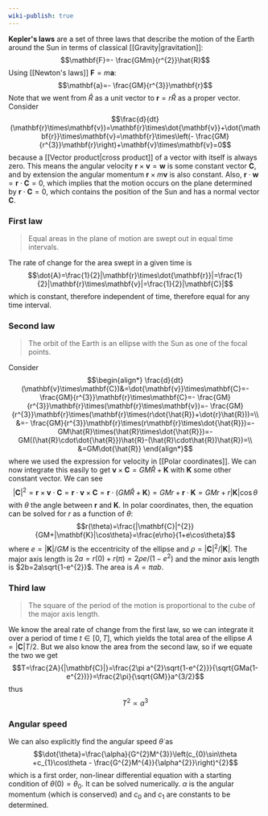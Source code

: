 ```yaml
---
wiki-publish: true
---
```

**Kepler's laws** are a set of three laws that describe the motion of the Earth around the Sun in terms of classical [[Gravity|gravitation]]:
$$\mathbf{F}=- \frac{GMm}{r^{2}}\hat{R}$$
Using [[Newton's laws]] $\mathbf{F}=m\mathbf{a}$:
$$\mathbf{a}=- \frac{GM}{r^{3}}\mathbf{r}$$
Note that we went from $\hat{R}$ as a unit vector to $\mathbf{r}=r\hat{R}$ as a proper vector. Consider
$$\frac{d}{dt}(\mathbf{r}\times\mathbf{v})=\mathbf{r}\times\dot{\mathbf{v}}+\dot{\mathbf{r}}\times\mathbf{v}=\mathbf{r}\times\left(- \frac{GM}{r^{3}}\mathbf{r}\right)+\mathbf{v}\times\mathbf{v}=0$$
because a [[Vector product|cross product]] of a vector with itself is always zero. This means the angular velocity $\mathbf{r}\times\mathbf{v}=\mathbf{w}$ is some constant vector $\mathbf{C}$, and by extension the angular momentum $\mathbf{r}\times m\mathbf{v}$ is also constant. Also, $\mathbf{r}\cdot\mathbf{w}=\mathbf{r}\cdot\mathbf{C}=0$, which implies that the motion occurs on the plane determined by $\mathbf{r}\cdot\mathbf{C}=0$, which contains the position of the Sun and has a normal vector $\mathbf{C}$.
### First law
> Equal areas in the plane of motion are swept out in equal time intervals.

The rate of change for the area swept in a given time is
$$\dot{A}=\frac{1}{2}|\mathbf{r}\times\dot{\mathbf{r}}|=\frac{1}{2}|\mathbf{r}\times\mathbf{v}|=\frac{1}{2}|\mathbf{C}|$$
which is constant, therefore independent of time, therefore equal for any time interval.
### Second law
> The orbit of the Earth is an ellipse with the Sun as one of the focal points.

Consider
$$\begin{align*}
\frac{d}{dt}(\mathbf{v}\times\mathbf{C})&=\dot{\mathbf{v}}\times\mathbf{C}=- \frac{GM}{r^{3}}\mathbf{r}\times\mathbf{C}=- \frac{GM}{r^{3}}\mathbf{r}\times(\mathbf{r}\times\mathbf{v})=- \frac{GM}{r^{3}}\mathbf{r}\times(\mathbf{r}\times(r\dot{\hat{R}}+\dot{r}\hat{R}))=\\
&=- \frac{GM}{r^{3}}\mathbf{r}\times(r\mathbf{r}\times\dot{\hat{R}})=-GM\hat{R}\times(\hat{R}\times\dot{\hat{R}})=-GM((\hat{R}\cdot\dot{\hat{R}})\hat{R}-(\hat{R}\cdot\hat{R})\hat{R})=\\
&=GM\dot{\hat{R}}
\end{align*}$$
where we used the expression for velocity in [[Polar coordinates]]. We can now integrate this easily to get $\mathbf{v}\times\mathbf{C}=GM\hat{R}+\mathbf{K}$ with $\mathbf{K}$ some other constant vector. We can see
$$|\mathbf{C}|^{2}=\mathbf{r}\times\mathbf{v}\cdot\mathbf{C}=\mathbf{r}\cdot\mathbf{v}\times\mathbf{C}=\mathbf{r}\cdot(GM\hat{R}+\mathbf{K})=GMr+\mathbf{r}\cdot\mathbf{K}=GMr+r|\mathbf{K}|\cos\theta$$
with $\theta$ the angle between $\mathbf{r}$ and $\mathbf{K}$. In polar coordinates, then, the equation can be solved for $r$ as a function of $\theta$:
$$r(\theta)=\frac{|\mathbf{C}|^{2}}{GM+|\mathbf{K}|\cos\theta}=\frac{e\rho}{1+e\cos\theta}$$
where $e=|\mathbf{K}|/GM$ is the eccentricity of the ellipse and $\rho=|\mathbf{C}|^{2}/|\mathbf{K}|$. The major axis length is $2a=r(0)+r(\pi)=2\rho e/(1-e^{2})$ and the minor axis length is $2b=2a\sqrt{1-e^{2}}$. The area is $A=\pi ab$.
### Third law
> The square of the period of the motion is proportional to the cube of the major axis length.

We know the areal rate of change from the first law, so we can integrate it over a period of time $t\in[0,T]$, which yields the total area of the ellipse $A=|\mathbf{C}|T/2$. But we also know the area from the second law, so if we equate the two we get
$$T=\frac{2A}{|\mathbf{C}|}=\frac{2\pi a^{2}\sqrt{1-e^{2}}}{\sqrt{GMa(1-e^{2})}}=\frac{2\pi}{\sqrt{GM}}a^{3/2}$$
thus
$$T^{2}\propto a^{3}$$
### Angular speed
We can also explicitly find the angular speed $\dot{\theta}$ as
$$\dot{\theta}=\frac{\alpha}{G^{2}M^{3}}\left(c_{0}\sin\theta +c_{1}\cos\theta - \frac{G^{2}M^{4}}{\alpha^{2}}\right)^{2}$$
which is a first order, non-linear differential equation with a starting condition of $\theta(0)=\theta_{0}$. It can be solved numerically. $\alpha$ is the angular momentum (which is conserved) and $c_{0}$ and $c_{1}$ are constants to be determined.